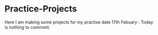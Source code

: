 # Practice-Projects
Here I am making some projects for my practise 
date 17th Febuary : Today is nothing to commmit.